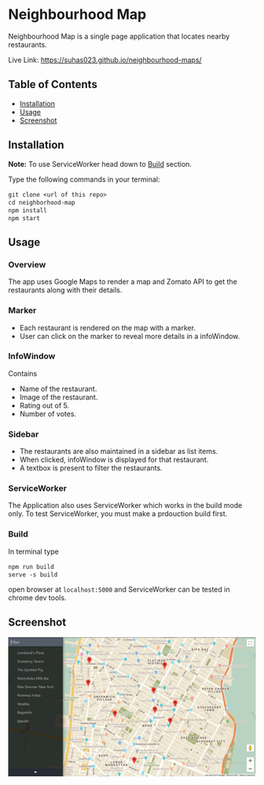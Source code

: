 # Neighbourhood Map
Neighbourhood Map is a single page application that locates nearby restaurants.

Live Link: https://suhas023.github.io/neighbourhood-maps/

## Table of Contents

- [Installation](#installation)
- [Usage](#usage)
- [Screenshot](#screenshot)

## Installation
**Note:** To use ServiceWorker head down to [Build](#build) section.


Type the following commands in your terminal:

```
git clone <url of this repo>
cd neighborhood-map
npm install
npm start
```

## Usage

### Overview

The app uses Google Maps to render a map and Zomato API to get the restaurants along with their details.

### Marker
- Each restaurant is rendered on the map with a marker.
- User can click on the marker to reveal more details in a infoWindow.

### InfoWindow
Contains
- Name of the restaurant.
- Image of the restaurant.
- Rating out of 5.
- Number of votes.

### Sidebar
- The restaurants are also maintained in a sidebar as list items.
- When clicked, infoWindow is displayed for that restaurant.
- A textbox is present to filter the restaurants.

### ServiceWorker

The Application also uses ServiceWorker which works in the build mode only.
To test ServiceWorker, you must make a prdouction build first. 

### Build
In terminal type
```
npm run build
serve -s build
```
open browser at `localhost:5000` and ServiceWorker can be tested in chrome dev tools.


## Screenshot
![sample shot](/screenshots/sample.png?raw=true)
